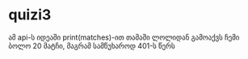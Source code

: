 # quizi3
ამ api-ს იდეაში print(matches)-ით თამაში ლოლიდან გამოაქვს ჩემი ბოლო 20 მატჩი, მაგრამ სამწუხაროდ 401-ს წერს
